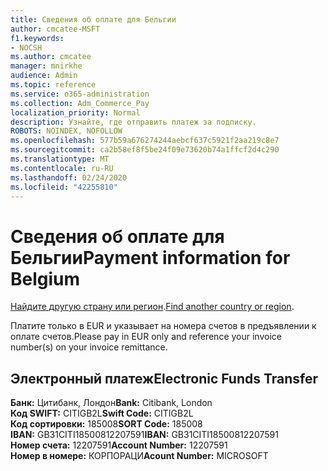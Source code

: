 ```yaml
---
title: Сведения об оплате для Бельгии
author: cmcatee-MSFT
f1.keywords:
- NOCSH
ms.author: cmcatee
manager: mnirkhe
audience: Admin
ms.topic: reference
ms.service: o365-administration
ms.collection: Adm_Commerce_Pay
localization_priority: Normal
description: Узнайте, где отправить платеж за подписку.
ROBOTS: NOINDEX, NOFOLLOW
ms.openlocfilehash: 577b59a676274244aebcf637c5921f2aa219c8e7
ms.sourcegitcommit: ca2b58ef8f5be24f09e73620b74a1ffcf2d4c290
ms.translationtype: MT
ms.contentlocale: ru-RU
ms.lasthandoff: 02/24/2020
ms.locfileid: "42255810"
---
```

# <a name="payment-information-for-belgium"></a><span data-ttu-id="d223f-103">Сведения об оплате для Бельгии</span><span class="sxs-lookup"><span data-stu-id="d223f-103">Payment information for Belgium</span></span>

<span data-ttu-id="d223f-104">[Найдите другую страну или регион](../billing-and-payments/pay-for-your-subscription.md).</span><span class="sxs-lookup"><span data-stu-id="d223f-104">[Find another country or region](../billing-and-payments/pay-for-your-subscription.md).</span></span> 

<span data-ttu-id="d223f-105">Платите только в EUR и указывает на номера счетов в предъявлении к оплате счетов.</span><span class="sxs-lookup"><span data-stu-id="d223f-105">Please pay in EUR only and reference your invoice number(s) on your invoice remittance.</span></span>

## <a name="electronic-funds-transfer"></a><span data-ttu-id="d223f-106">Электронный платеж</span><span class="sxs-lookup"><span data-stu-id="d223f-106">Electronic Funds Transfer</span></span>

<span data-ttu-id="d223f-107">**Банк:** Цитибанк, Лондон</span><span class="sxs-lookup"><span data-stu-id="d223f-107">**Bank:** Citibank, London</span></span>  
<span data-ttu-id="d223f-108">**Код SWIFT:** CITIGB2L</span><span class="sxs-lookup"><span data-stu-id="d223f-108">**Swift Code:** CITIGB2L</span></span>  
<span data-ttu-id="d223f-109">**Код сортировки:** 185008</span><span class="sxs-lookup"><span data-stu-id="d223f-109">**SORT Code:** 185008</span></span>  
<span data-ttu-id="d223f-110">**IBAN:** GB31CITI18500812207591</span><span class="sxs-lookup"><span data-stu-id="d223f-110">**IBAN:** GB31CITI18500812207591</span></span>  
<span data-ttu-id="d223f-111">**Номер счета:** 12207591</span><span class="sxs-lookup"><span data-stu-id="d223f-111">**Account Number:** 12207591</span></span>  
<span data-ttu-id="d223f-112">**Номер в номере:** КОРПОРАЦИ</span><span class="sxs-lookup"><span data-stu-id="d223f-112">**Acount Number:** MICROSOFT</span></span>  